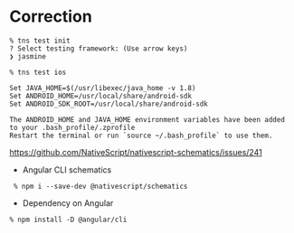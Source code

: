 # Correction

```
% tns test init           
? Select testing framework: (Use arrow keys)
❯ jasmine 
```

```
% tns test ios
```

```
Set JAVA_HOME=$(/usr/libexec/java_home -v 1.8)
Set ANDROID_HOME=/usr/local/share/android-sdk
Set ANDROID_SDK_ROOT=/usr/local/share/android-sdk

The ANDROID_HOME and JAVA_HOME environment variables have been added to your .bash_profile/.zprofile
Restart the terminal or run `source ~/.bash_profile` to use them.
```


https://github.com/NativeScript/nativescript-schematics/issues/241

* Angular CLI schematics

```
 % npm i --save-dev @nativescript/schematics
```

* Dependency on Angular 

```
% npm install -D @angular/cli
```
